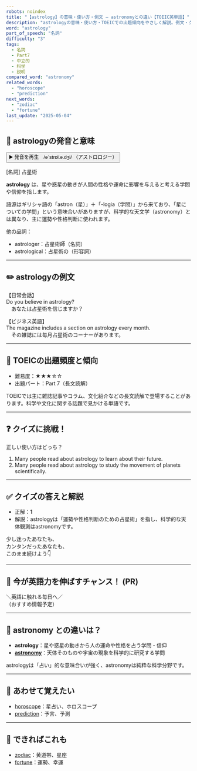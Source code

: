 ```yaml
---
robots: noindex
title: "【astrology】の意味・使い方・例文 ― astronomyとの違い【TOEIC英単語】"
description: "astrologyの意味・使い方・TOEICでの出題傾向をやさしく解説。例文・クイズ付きでastronomyとの違いもわかりやすく学べます。"
word: "astrology"
part_of_speech: "名詞"
difficulty: "3"
tags:
  - 名詞
  - Part7
  - 中立的
  - 科学
  - 説明
compared_word: "astronomy"
related_words:
  - "horoscope"
  - "prediction"
next_words:
  - "zodiac"
  - "fortune"
last_update: "2025-05-04"
---
```


## 🔰 astrologyの発音と意味

<button class="play-audio" onclick="playTTS('astrology')">
  <span class="play-audio-main">
    ▶️ 発音を再生　/əˈstrɒl.ə.dʒi/
  </span>
  <span class="play-audio-sub">
    （アストロロジー）
  </span>
</button>

[名詞] 占星術

**astrology** は、星や惑星の動きが人間の性格や運命に影響を与えると考える学問や信仰を指します。

語源はギリシャ語の「astron（星）」＋「-logia（学問）」から来ており、「星についての学問」という意味合いがありますが、科学的な天文学（astronomy）とは異なり、主に運勢や性格判断に使われます。

他の品詞：  
- astrologer：占星術師（名詞）
- astrological：占星術の（形容詞）

---

## ✏️ astrologyの例文

【日常会話】  
Do you believe in astrology?  
　あなたは占星術を信じますか？

【ビジネス英語】  
The magazine includes a section on astrology every month.  
　その雑誌には毎月占星術のコーナーがあります。

---

## 🎯 TOEICの出題頻度と傾向

- 難易度：★★★☆☆
- 出題パート：Part 7（長文読解）

TOEICでは主に雑誌記事やコラム、文化紹介などの長文読解で登場することがあります。科学や文化に関する話題で見かける単語です。

---

## ❓ クイズに挑戦！

正しい使い方はどっち？

1. Many people read about astrology to learn about their future.  
2. Many people read about astrology to study the movement of planets scientifically.

---

## ✅ クイズの答えと解説

- 正解：**1**
- 解説：astrologyは「運勢や性格判断のための占星術」を指し、科学的な天体観測はastronomyです。

少し迷ったあなたも、  
カンタンだったあなたも、  
このまま続けよう👇️

---

## 🚀 今が英語力を伸ばすチャンス！ (PR)

<div class="info-center">
＼英語に触れる毎日へ／<br>  
（おすすめ情報予定）
</div>

---

## 🤔  astronomy との違いは？

- **astrology**：星や惑星の動きから人の運命や性格を占う学問・信仰
- **[astronomy](/word/astronomy)**：天体そのものや宇宙の現象を科学的に研究する学問

astrologyは「占い」的な意味合いが強く、astronomyは純粋な科学分野です。

---

## 🧩 あわせて覚えたい

- [horoscope](/word/horoscope)：星占い、ホロスコープ
- [prediction](/word/prediction)：予言、予測

---

## 📖 できればこれも

- [zodiac](/word/zodiac)：黄道帯、星座
- [fortune](/word/fortune)：運勢、幸運

<!-- cvid: aid00_bid34 -->
